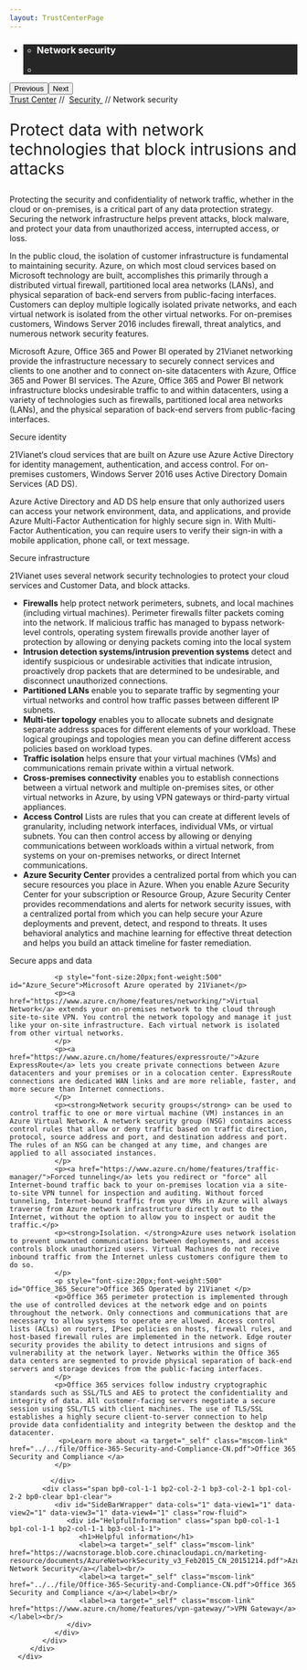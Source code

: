 ```yaml
---
layout: TrustCenterPage
---
```

<div class="row-fluid">
   <div class="span">
      <div>
         <div id="HeroWrapper" data-cols="1" data-view1="1" data-view2="1" data-view3="1" data-view4="1" class="row-fluid wider hero grid-container">
            <div class="span bp0-col-1-1 bp1-col-1-1 bp2-col-1-1 bp3-col-1-1">
               <div bi:type="slideshow" class="slideshow slideshow-hero hero" xmlns:bi="urn:schemas-microsoft-com:mscom:bi">
                  <ul bi:type="list" class="slides">
                     <li id="slide-1" bi:index="0" selectBi="">
                        <div class="heroitem light-foreground" bi:type="heroitem">
                           <div class="media" bi:parenttitle="t1">
                              <a href="" bi:track="False" bi:titleflag="t1" bi:index="0">
                                 <div data-picture="" data-alt="You are in control of your data" data-disable-swap-below="">
                                    <div data-src="https://c.s-microsoft.com/en-us/CMSImages/MS_TrustCenter_Privacy_Header.jpg?version=dc9c5b9b-c334-7922-892a-15c2cd65053d"></div>
                                    <noscript></noscript>
                                 </div>
                              </a>
                           </div>
                           <div class="text" bi:type="cta">
                              <div class="text-container">
                                 <div class="box" style="background: rgba(0,0,0,.85); color: #FFFFFF;">
                                    <ul bi:type="list" class="headerCaption subpageHeaderCaption">
                                       <li class="box-title">
                                          <h3 class="box-title" bi:type="title" bi:title="t1" style="color: #FFFFFF;">Network security</h3>
                                       </li>
                                       <li class="box-actions box-description"><a target="_self" class="mscom-link" href=""></a></li>
                                    </ul>
                                 </div>
                              </div>
                           </div>
                        </div>
                     </li>
                  </ul>
                  <div class="navigation international" bi:track="false">
                     <div class="grid-container settop" data-title-text="Go To Slide "></div>
                  </div>
                  <div class="prev-next" bi:track="false"><button class="prev"><span class="icon-left" aria-hidden="true"></span><span class="screen-reader-text">Previous</span></button><button class="next"><span class="icon-right" aria-hidden="true"></span><span class="screen-reader-text">Next</span></button></div>
                  <div id="play-pause" class="play-pause" style="display:none">
                     <div class="pause"><button id="pauseButton" class="pause_button"><span class="icon-pause" aria-hidden="true"></span><span class="screen-reader-text">Pause</span></button></div>
                     <div class="play"><button id="playButton" class="play_button"><span class="icon-play" aria-hidden="true"></span><span class="screen-reader-text">Play</span></button></div>
                  </div>
               </div>
            </div>
         </div>
         <div id="BreadcrumbWrapper" data-cols="1" data-view1="1" data-view2="1" data-view3="1" data-view4="1" class="row-fluid grid-container mscom-grid-container breadcrumbs">
            <div class="span bp0-col-1-1 bp1-col-1-1 bp2-col-1-1 bp3-col-1-1"><a target="_self" class="mscom-link" href="../default.html">Trust Center</a> // 
               <a target="_self" class="mscom-link" href="../security/default.html">Security </a> // Network security
            </div>
         </div>
         <div id="ContentWrapper" data-cols="2" data-view1="1" data-view2="2" data-view3="2" data-view4="2" class="row-fluid subpageBody">
            <div class="span bp0-col-1-1 bp2-col-2-1 bp3-col-2-1 bp1-col-2-2">
               <p style="font-size:28px">Protect data with network technologies that block intrusions and attacks</p>
               <p>Protecting the security and confidentiality of network traffic, whether in the cloud or on-premises, is a critical part of any data protection strategy. Securing the network infrastructure helps prevent attacks, block malware, and protect your data from unauthorized access, interrupted access, or loss.</p>
               <p>In the public cloud, the isolation of customer infrastructure is fundamental to maintaining security. Azure, on which most cloud services based on Microsoft technology are built, accomplishes this primarily through a distributed virtual firewall, partitioned local area networks (LANs), and physical separation of back-end servers from public-facing interfaces. Customers can deploy multiple logically isolated private networks, and each virtual network is isolated from the other virtual networks. For on-premises customers, Windows Server 2016 includes firewall, threat analytics, and numerous network security features.</p>
               <p>Microsoft Azure, Office 365 and Power BI operated by 21Vianet networking provide the infrastructure necessary to securely connect services and clients to one another and to connect on-site datacenters with Azure, Office 365 and Power BI services. The Azure, Office 365 and Power BI network infrastructure blocks undesirable traffic to and within datacenters, using a variety of technologies such as firewalls, partitioned local area networks (LANs), and the physical separation of back-end servers from public-facing interfaces. 
               </p>
               <label id="identity_Secure">Secure identity</label>
               <p>21Vianet‘s cloud services that are built on Azure use Azure Active Directory for identity management, authentication, and access control. For on-premises customers, Windows Server 2016 uses Active Directory Domain Services (AD DS).</p>
               <p>Azure Active Directory and AD DS help ensure that only authorized users can access your network environment, data, and applications, and provide Azure Multi-Factor Authentication for highly secure sign in. With Multi-Factor Authentication, you can require users to verify their sign-in with a mobile application, phone call, or text message.</p>
               <label id="infrastructure_Secure">Secure infrastructure</label>
               <p>21Vianet uses several network security technologies to protect your cloud services and Customer Data, and block attacks.</p>
               <ul style="list-style-type:disc">
                  <li><strong>Firewalls</strong> help protect network perimeters, subnets, and local machines (including virtual machines). Perimeter firewalls filter packets coming into the network. If malicious traffic has managed to bypass network-level controls, operating system firewalls provide another layer of protection by allowing or denying packets coming into the local system</li>
                  <li><strong>Intrusion detection systems/intrusion prevention systems</strong> detect and identify suspicious or undesirable activities that indicate intrusion, proactively drop packets that are determined to be undesirable, and disconnect unauthorized connections.</li>
                  <li><strong>Partitioned LANs</strong> enable you to separate traffic by segmenting your virtual networks and control how traffic passes between different IP subnets.</li>
                  <li><strong>Multi-tier topology</strong> enables you to allocate subnets and designate separate address spaces for different elements of your workload. These logical groupings and topologies mean you can define different access policies based on workload types.</li>
                  <li><strong>Traffic isolation</strong> helps ensure that your virtual machines (VMs) and communications remain private within a virtual network.</li>
                  <li><strong>Cross-premises connectivity</strong> enables you to establish connections between a virtual network and multiple on-premises sites, or other virtual networks in Azure, by using VPN gateways or third-party virtual appliances.</li>
                  <li><strong>Access Control</strong> Lists are rules that you can create at different levels of granularity, including network interfaces, individual VMs, or virtual subnets. You can then control access by allowing or denying communications between workloads within a virtual network, from systems on your on-premises networks, or direct Internet communications.</li>
                  <li><strong>Azure Security Center</strong> provides a centralized portal from which you can secure resources you place in Azure. When you enable Azure Security Center for your subscription or Resource Group, Azure Security Center provides recommendations and alerts for network security issues, with a centralized portal from which you can help secure your Azure deployments and prevent, detect, and respond to threats. It uses behavioral analytics and machine learning for effective threat detection and helps you build an attack timeline for faster remediation.</li>
               </ul>
               <label id="apps_and_data_Secure">Secure apps and data</label>

               <p style="font-size:20px;font-weight:500" id="Azure_Secure">Microsoft Azure operated by 21Vianet</p>
               <p><a href="https://www.azure.cn/home/features/networking/">Virtual Network</a> extends your on-premises network to the cloud through site-to-site VPN. You control the network topology and manage it just like your on-site infrastructure. Each virtual network is isolated from other virtual networks. 
               </p>
               <p><a href="https://www.azure.cn/home/features/expressroute/">Azure ExpressRoute</a> lets you create private connections between Azure datacenters and your premises or in a colocation center. ExpressRoute connections are dedicated WAN links and are more reliable, faster, and more secure than Internet connections. 
               </p>
               <p><strong>Network security groups</strong> can be used to control traffic to one or more virtual machine (VM) instances in an Azure Virtual Network. A network security group (NSG) contains access control rules that allow or deny traffic based on traffic direction, protocol, source address and port, and destination address and port. The rules of an NSG can be changed at any time, and changes are applied to all associated instances. 
               </p>
               <p><a href="https://www.azure.cn/home/features/traffic-manager/">Forced tunneling</a> lets you redirect or "force" all Internet-bound traffic back to your on-premises location via a site-to-site VPN tunnel for inspection and auditing. Without forced tunneling, Internet-bound traffic from your VMs in Azure will always traverse from Azure network infrastructure directly out to the Internet, without the option to allow you to inspect or audit the traffic.</p>
               <p><strong>Isolation. </strong>Azure uses network isolation to prevent unwanted communications between deployments, and access controls block unauthorized users. Virtual Machines do not receive inbound traffic from the Internet unless customers configure them to do so.
               </p>
               <p style="font-size:20px;font-weight:500" id="Office_365_Secure">Office 365 Operated by 21Vianet </p>
               <p>Office 365 perimeter protection is implemented through the use of controlled devices at the network edge and on points throughout the network. Only connections and communications that are necessary to allow systems to operate are allowed. Access control lists (ACLs) on routers, IPsec policies on hosts, firewall rules, and host-based firewall rules are implemented in the network. Edge router security provides the ability to detect intrusions and signs of vulnerability at the network layer. Networks within the Office 365 data centers are segmented to provide physical separation of back-end servers and storage devices from the public-facing interfaces. 
               </p>
               <p>Office 365 services follow industry cryptographic standards such as SSL/TLS and AES to protect the confidentiality and integrity of data. All customer-facing servers negotiate a secure session using SSL/TLS with client machines. The use of TLS/SSL establishes a highly secure client-to-server connection to help provide data confidentiality and integrity between the desktop and the datacenter. 
                <p>Learn more about <a target="_self" class="mscom-link" href="../../file/Office-365-Security-and-Compliance-CN.pdf">Office 365 Security and Compliance </a>
               </p>
               
              </div> 
            <div class="span bp0-col-1-1 bp2-col-2-1 bp3-col-2-1 bp1-col-2-2 bp0-clear bp1-clear">
               <div id="SideBarWrapper" data-cols="1" data-view1="1" data-view2="1" data-view3="1" data-view4="1" class="row-fluid">
                  <div id="HelpfulInformation" class="span bp0-col-1-1 bp1-col-1-1 bp2-col-1-1 bp3-col-1-1">
                     <h1>Helpful information</h1>
                     <label><a target="_self" class="mscom-link" href="https://wacnstorage.blob.core.chinacloudapi.cn/marketing-resource/documents/AzureNetworkSecurity_v3_Feb2015_CN_20151214.pdf">Azure Network Security</a></label><br/>
                     <label><a target="_self" class="mscom-link" href="../../file/Office-365-Security-and-Compliance-CN.pdf">Office 365 Security and Compliance </a></label><br/>
                     <label><a target="_self" class="mscom-link" href="https://www.azure.cn/home/features/vpn-gateway/">VPN Gateway</a></label><br/>
                  </div>
               </div>
            </div>
         </div>
      </div>
   </div>
</div>
<div class="row-fluid" data-view4="1" data-view3="1" data-view2="1" data-view1="1" data-cols="1">
   <div class="span bp0-col-1-1 bp1-col-1-1 bp2-col-1-1 bp3-col-1-1"></div>
</div>
